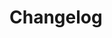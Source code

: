 # Changelog

[//]: # '## Table of Contents'
[//]: #
[//]: # '[[toc]]'
[//]: # '## Актори'
[//]: #
[//]: # 'Щоб було одразу видно, до кого звертатися, якшо шо 🙂'
[//]: #
[//]: # '- `@dania` – Даня'
[//]: # '- `@tag_yourself` - Лера'
[//]: # '- `@tag_yourself` - Ліза'
[//]: # '- `@tag_yourself` - Вова'
[//]: # '- `@tag_yourself` - Святослав'
[//]: # '- `@tag_yourself` - Стас'
[//]: # '- `@tag_yourself` - Рома'

<!--@include: ../../../CHANGELOG.md-->

[//]: # '## Правила ведення'
[//]: #
[//]: # '### Ведення "Акторів"'
[//]: #
[//]: # 'Пишете шось в ченжлог – тегніть, що це ви, щоб, дивлячись ченжлог, вас можна було відслідкувати.'
[//]: # 'Можете називати себе хош `@big_dick_javascript_master_3000` – все для вас, тільки аби чемно тегали себе. '
[//]: # '### Секції та хеддінги ченжлогу'
[//]: #
[//]: # 'Якщо стоїть `?`, то пишете це опціонально, за потреби.'
[//]: #
[//]: # '**Порядок – ввжливий.**'
[//]: #
[//]: # '1. (?) `# v{xx.yy}`'
[//]: #
[//]: # '2. `## v{xx.yy.zz}` or `## Docs`, if no new version was added'
[//]: #
[//]: # '* (?) `### Related task(s)`'
[//]: # '* (?) `### Features`'
[//]: # '* (?) `### Bug Fixes`'
[//]: # '* (?) `### Refactors`'
[//]: # '* (?) `### Breaking changes`'
[//]: # '* (?) `### Deprecations`'
[//]: # '* (?) `### Docs`'
